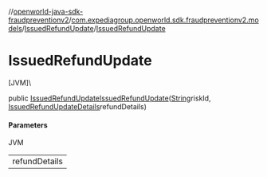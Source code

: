//[openworld-java-sdk-fraudpreventionv2](../../../index.md)/[com.expediagroup.openworld.sdk.fraudpreventionv2.models](../index.md)/[IssuedRefundUpdate](index.md)/[IssuedRefundUpdate](-issued-refund-update.md)

# IssuedRefundUpdate

[JVM]\

public [IssuedRefundUpdate](index.md)[IssuedRefundUpdate](-issued-refund-update.md)([String](https://docs.oracle.com/javase/8/docs/api/java/lang/String.html)riskId, [IssuedRefundUpdateDetails](../-issued-refund-update-details/index.md)refundDetails)

#### Parameters

JVM

| |
|---|
| refundDetails |
